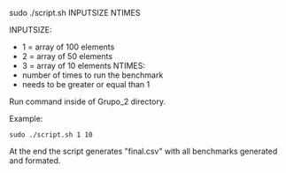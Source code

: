 sudo ./script.sh INPUTSIZE NTIMES

INPUTSIZE:
- 1 = array of 100 elements
- 2 = array of 50 elements
- 3 = array of 10 elements
NTIMES: 
- number of times to run the benchmark
- needs to be greater or equal than 1

Run command inside of Grupo_2 directory.

Example:
    
    sudo ./script.sh 1 10

At the end the script generates "final.csv" with all benchmarks generated and formated.
